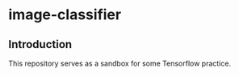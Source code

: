 # image-classifier

## Introduction  
This repository serves as a sandbox for some Tensorflow practice.

